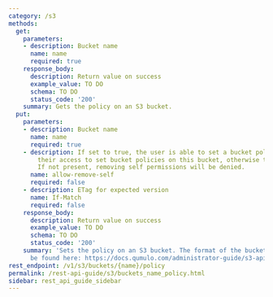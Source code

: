 ```yaml
---
category: /s3
methods:
  get:
    parameters:
    - description: Bucket name
      name: name
      required: true
    response_body:
      description: Return value on success
      example_value: TO DO
      schema: TO DO
      status_code: '200'
    summary: Gets the policy on an S3 bucket.
  put:
    parameters:
    - description: Bucket name
      name: name
      required: true
    - description: If set to true, the user is able to set a bucket policy that removes
        their access to set bucket policies on this bucket, otherwise they cannot.
        If not present, removing self permissions will be denied.
      name: allow-remove-self
      required: false
    - description: ETag for expected version
      name: If-Match
      required: false
    response_body:
      description: Return value on success
      example_value: TO DO
      schema: TO DO
      status_code: '200'
    summary: 'Sets the policy on an S3 bucket. The format of the bucket policycan
      be found here: https://docs.qumulo.com/administrator-guide/s3-api/creating-managing-s3-buckets.html'
rest_endpoint: /v1/s3/buckets/{name}/policy
permalink: /rest-api-guide/s3/buckets_name_policy.html
sidebar: rest_api_guide_sidebar
---
```

